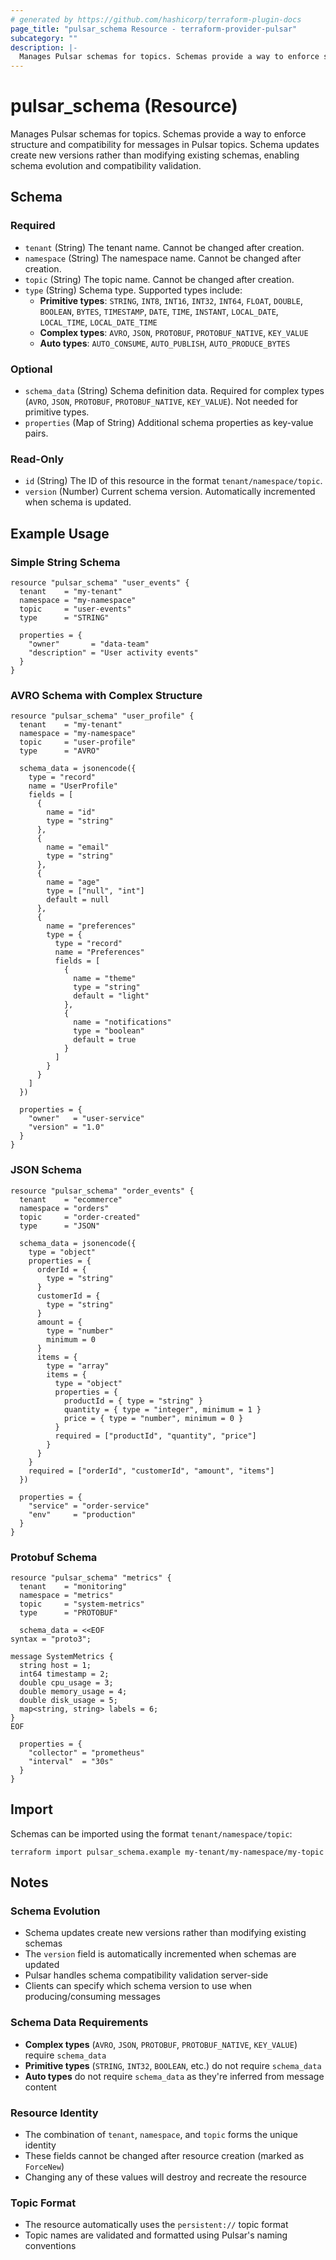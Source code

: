 ```yaml
---
# generated by https://github.com/hashicorp/terraform-plugin-docs
page_title: "pulsar_schema Resource - terraform-provider-pulsar"
subcategory: ""
description: |-
  Manages Pulsar schemas for topics. Schemas provide a way to enforce structure and compatibility for messages in Pulsar topics.
---
```


# pulsar_schema (Resource)

Manages Pulsar schemas for topics. Schemas provide a way to enforce structure and compatibility for messages in Pulsar topics. Schema updates create new versions rather than modifying existing schemas, enabling schema evolution and compatibility validation.

<!-- schema generated by tfplugindocs -->
## Schema

### Required

- `tenant` (String) The tenant name. Cannot be changed after creation.
- `namespace` (String) The namespace name. Cannot be changed after creation.
- `topic` (String) The topic name. Cannot be changed after creation.
- `type` (String) Schema type. Supported types include:
  - **Primitive types**: `STRING`, `INT8`, `INT16`, `INT32`, `INT64`, `FLOAT`, `DOUBLE`, `BOOLEAN`, `BYTES`, `TIMESTAMP`, `DATE`, `TIME`, `INSTANT`, `LOCAL_DATE`, `LOCAL_TIME`, `LOCAL_DATE_TIME`
  - **Complex types**: `AVRO`, `JSON`, `PROTOBUF`, `PROTOBUF_NATIVE`, `KEY_VALUE`
  - **Auto types**: `AUTO_CONSUME`, `AUTO_PUBLISH`, `AUTO_PRODUCE_BYTES`

### Optional

- `schema_data` (String) Schema definition data. Required for complex types (`AVRO`, `JSON`, `PROTOBUF`, `PROTOBUF_NATIVE`, `KEY_VALUE`). Not needed for primitive types.
- `properties` (Map of String) Additional schema properties as key-value pairs.

### Read-Only

- `id` (String) The ID of this resource in the format `tenant/namespace/topic`.
- `version` (Number) Current schema version. Automatically incremented when schema is updated.

## Example Usage

### Simple String Schema

```hcl
resource "pulsar_schema" "user_events" {
  tenant    = "my-tenant"
  namespace = "my-namespace"
  topic     = "user-events"
  type      = "STRING"
  
  properties = {
    "owner"       = "data-team"
    "description" = "User activity events"
  }
}
```

### AVRO Schema with Complex Structure

```hcl
resource "pulsar_schema" "user_profile" {
  tenant    = "my-tenant"
  namespace = "my-namespace"
  topic     = "user-profile"
  type      = "AVRO"
  
  schema_data = jsonencode({
    type = "record"
    name = "UserProfile"
    fields = [
      {
        name = "id"
        type = "string"
      },
      {
        name = "email"
        type = "string"
      },
      {
        name = "age"
        type = ["null", "int"]
        default = null
      },
      {
        name = "preferences"
        type = {
          type = "record"
          name = "Preferences"
          fields = [
            {
              name = "theme"
              type = "string"
              default = "light"
            },
            {
              name = "notifications"
              type = "boolean"
              default = true
            }
          ]
        }
      }
    ]
  })
  
  properties = {
    "owner"   = "user-service"
    "version" = "1.0"
  }
}
```

### JSON Schema

```hcl
resource "pulsar_schema" "order_events" {
  tenant    = "ecommerce"
  namespace = "orders"
  topic     = "order-created"
  type      = "JSON"
  
  schema_data = jsonencode({
    type = "object"
    properties = {
      orderId = {
        type = "string"
      }
      customerId = {
        type = "string"
      }
      amount = {
        type = "number"
        minimum = 0
      }
      items = {
        type = "array"
        items = {
          type = "object"
          properties = {
            productId = { type = "string" }
            quantity = { type = "integer", minimum = 1 }
            price = { type = "number", minimum = 0 }
          }
          required = ["productId", "quantity", "price"]
        }
      }
    }
    required = ["orderId", "customerId", "amount", "items"]
  })
  
  properties = {
    "service" = "order-service"
    "env"     = "production"
  }
}
```

### Protobuf Schema

```hcl
resource "pulsar_schema" "metrics" {
  tenant    = "monitoring"
  namespace = "metrics"
  topic     = "system-metrics"
  type      = "PROTOBUF"
  
  schema_data = <<EOF
syntax = "proto3";

message SystemMetrics {
  string host = 1;
  int64 timestamp = 2;
  double cpu_usage = 3;
  double memory_usage = 4;
  double disk_usage = 5;
  map<string, string> labels = 6;
}
EOF

  properties = {
    "collector" = "prometheus"
    "interval"  = "30s"
  }
}
```

## Import

Schemas can be imported using the format `tenant/namespace/topic`:

```shell
terraform import pulsar_schema.example my-tenant/my-namespace/my-topic
```

## Notes

### Schema Evolution

- Schema updates create new versions rather than modifying existing schemas
- The `version` field is automatically incremented when schemas are updated
- Pulsar handles schema compatibility validation server-side
- Clients can specify which schema version to use when producing/consuming messages

### Schema Data Requirements

- **Complex types** (`AVRO`, `JSON`, `PROTOBUF`, `PROTOBUF_NATIVE`, `KEY_VALUE`) require `schema_data`
- **Primitive types** (`STRING`, `INT32`, `BOOLEAN`, etc.) do not require `schema_data`
- **Auto types** do not require `schema_data` as they're inferred from message content

### Resource Identity

- The combination of `tenant`, `namespace`, and `topic` forms the unique identity
- These fields cannot be changed after resource creation (marked as `ForceNew`)
- Changing any of these values will destroy and recreate the resource

### Topic Format

- The resource automatically uses the `persistent://` topic format
- Topic names are validated and formatted using Pulsar's naming conventions